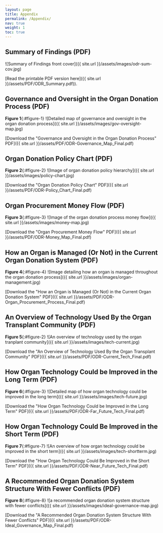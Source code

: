 ```yaml
---
layout: page
title: Appendix
permalink: /Appendix/
nav: true
weight: 1
toc: true
---
```

## Summary of Findings (PDF)

![Summary of Findings front cover]({{ site.url }}/assets/images/odr-sum-cov.jpg)

[Read the printable PDF version here]({{ site.url }}/assets/PDF/ODR_Summary.pdf)).

## Governance and Oversight in the Organ Donation Process (PDF)
**Figure 1**{:#figure-1}
![Detailed map of governance and oversight in the organ donation process]({{ site.url }}/assets/images/gov-oversight-map.jpg)

[Download the "Governance and Oversight in the Organ Donation Process" PDF]({{ site.url }}/assets/PDF/ODR-Governance_Map_Final.pdf)

## Organ Donation Policy Chart (PDF)
**Figure 2**{:#figure-2} 
![Image of organ donation policy hierarchy]({{ site.url }}/assets/images/policy-chart.jpg)

[Download the "Organ Donation Policy Chart" PDF]({{ site.url }}/assets/PDF/ODR-Policy_Chart_Final.pdf)

## Organ Procurement Money Flow (PDF)
**Figure 3**{:#figure-3}
![Image of the organ donation process money flow]({{ site.url }}/assets/images/money-map.jpg)

[Download the "Organ Procurement Money Flow" PDF]({{ site.url }}/assets/PDF/ODR-Money_Map_Final.pdf)

## How an Organ is Managed (Or Not) in the Current Organ Donation System (PDF)
**Figure 4**{:#figure-4}
![Image detailing how an organ is managed throughout the organ donation process]({{ site.url }}/assets/images/organ-management.jpg)

[Download the "How an Organ is Managed (Or Not) in the Current Organ Donation System" PDF]({{ site.url }}/assets/PDF/ODR-Organ_Procurement_Process_Final.pdf)

## An Overview of Technology Used By the Organ Transplant Community (PDF)
**Figure 5**{:#figure-2}
![An overview of technology used by the organ tranplant community]({{ site.url }}/assets/images/tech-current.jpg)

[Download the "An Overview of Technology Used By the Organ Transplant Community" PDF]({{ site.url }}/assets/PDF/ODR-Current_Tech_Final.pdf)

## How Organ Technology Could be Improved in the Long Term (PDF)
**Figure 6**{:#figure-3}
![Detailed map of how organ technology could be improved in the long term]({{ site.url }}/assets/images/tech-future.jpg)

[Download the "How Organ Technology Could be Improved in the Long Term" PDF]({{ site.url }}/assets/PDF/ODR-Far_Future_Tech_Final.pdf)

## How Organ Technology Could Be Improved in the Short Term (PDF)
**Figure 7**{:#figure-7}
![An overview of how organ technology could be improved in the short term]({{ site.url }}/assets/images/tech-shortterm.jpg)

[Download the "How Organ Technology Could Be Improved in the Short Term" PDF]({{ site.url }}/assets/PDF/ODR-Near_Future_Tech_Final.pdf)

## A Recommended Organ Donation System Structure With Fewer Conflicts (PDF)
**Figure 8**{:#figure-8}
![a recommended organ donation system structure with fewer conflicts]({{ site.url }}/assets/images/ideal-governance-map.jpg)

[Download the "A Recommended Organ Donation System Structure With Fewer Conflicts" PDF]({{ site.url }}/assets/PDF/ODR-Ideal_Governance_Map_Final.pdf)